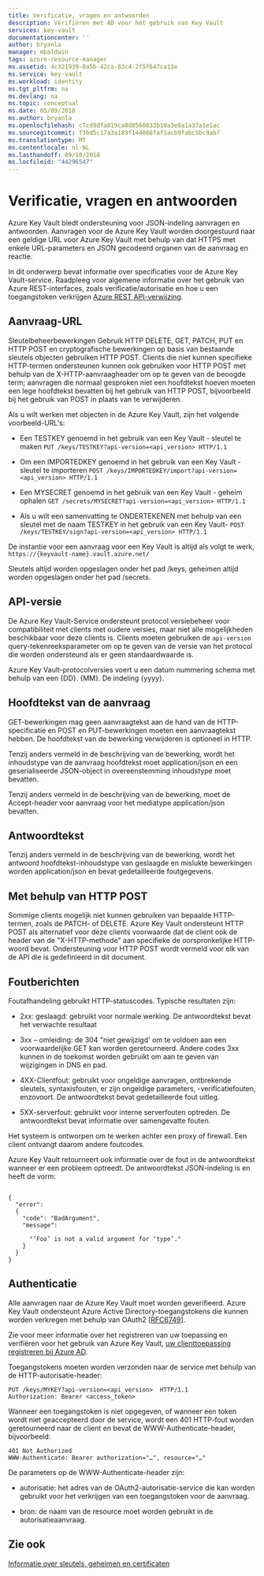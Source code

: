 ```yaml
---
title: Verificatie, vragen en antwoorden
description: Verifiëren met AD voor het gebruik van Key Vault
services: key-vault
documentationcenter: ''
author: bryanla
manager: mbaldwin
tags: azure-resource-manager
ms.assetid: 4c321939-8a5b-42ca-83c4-2f5f647ca13e
ms.service: key-vault
ms.workload: identity
ms.tgt_pltfrm: na
ms.devlang: na
ms.topic: conceptual
ms.date: 05/09/2018
ms.author: bryanla
ms.openlocfilehash: c7cd9dfa019ca0d8560833b10a3e8a1a37a1e1ac
ms.sourcegitcommit: f3bd5c17a3a189f144008faf1acb9fabc5bc9ab7
ms.translationtype: MT
ms.contentlocale: nl-NL
ms.lasthandoff: 09/10/2018
ms.locfileid: "44296547"
---
```

# <a name="authentication-requests-and-responses"></a>Verificatie, vragen en antwoorden

Azure Key Vault biedt ondersteuning voor JSON-indeling aanvragen en antwoorden. Aanvragen voor de Azure Key Vault worden doorgestuurd naar een geldige URL voor Azure Key Vault met behulp van dat HTTPS met enkele URL-parameters en JSON gecodeerd organen van de aanvraag en reactie.

In dit onderwerp bevat informatie over specificaties voor de Azure Key Vault-service. Raadpleeg voor algemene informatie over het gebruik van Azure REST-interfaces, zoals verificatie/autorisatie en hoe u een toegangstoken verkrijgen [Azure REST API-verwijzing](https://docs.microsoft.com/rest/api/azure).

## <a name="request-url"></a>Aanvraag-URL  
 Sleutelbeheerbewerkingen Gebruik HTTP DELETE, GET, PATCH, PUT en HTTP POST en cryptografische bewerkingen op basis van bestaande sleutels objecten gebruiken HTTP POST. Clients die niet kunnen specifieke HTTP-termen ondersteunen kunnen ook gebruiken voor HTTP POST met behulp van de X-HTTP-aanvraagheader om op te geven van de beoogde term; aanvragen die normaal gesproken niet een hoofdtekst hoeven moeten een lege hoofdtekst bevatten bij het gebruik van HTTP POST, bijvoorbeeld bij het gebruik van POST in plaats van te verwijderen.  

 Als u wilt werken met objecten in de Azure Key Vault, zijn het volgende voorbeeld-URL's:  

-   Een TESTKEY genoemd in het gebruik van een Key Vault - sleutel te maken `PUT /keys/TESTKEY?api-version=<api_version> HTTP/1.1`  

-   Om een IMPORTEDKEY genoemd in het gebruik van een Key Vault - sleutel te importeren `POST /keys/IMPORTEDKEY/import?api-version=<api_version> HTTP/1.1`  

-   Een MYSECRET genoemd in het gebruik van een Key Vault - geheim ophalen `GET /secrets/MYSECRET?api-version=<api_version> HTTP/1.1`  

-   Als u wilt een samenvatting te ONDERTEKENEN met behulp van een sleutel met de naam TESTKEY in het gebruik van een Key Vault- `POST /keys/TESTKEY/sign?api-version=<api_version> HTTP/1.1`  

 De instantie voor een aanvraag voor een Key Vault is altijd als volgt te werk,  `https://{keyvault-name}.vault.azure.net/`  

 Sleutels altijd worden opgeslagen onder het pad /keys, geheimen altijd worden opgeslagen onder het pad /secrets.  

## <a name="api-version"></a>API-versie  
 De Azure Key Vault-Service ondersteunt protocol versiebeheer voor compatibiliteit met clients met oudere versies, maar niet alle mogelijkheden beschikbaar voor deze clients is. Clients moeten gebruiken de `api-version` query-tekenreeksparameter om op te geven van de versie van het protocol die worden ondersteund als er geen standaardwaarde is.  

 Azure Key Vault-protocolversies voert u een datum nummering schema met behulp van een {DD}. {MM}. De indeling {yyyy}.  

## <a name="request-body"></a>Hoofdtekst van de aanvraag  
 GET-bewerkingen mag geen aanvraagtekst aan de hand van de HTTP-specificatie en POST en PUT-bewerkingen moeten een aanvraagtekst hebben. De hoofdtekst van de bewerking verwijderen is optioneel in HTTP.  

 Tenzij anders vermeld in de beschrijving van de bewerking, wordt het inhoudstype van de aanvraag hoofdtekst moet application/json en een geserialiseerde JSON-object in overeenstemming inhoudstype moet bevatten.  

 Tenzij anders vermeld in de beschrijving van de bewerking, moet de Accept-header voor aanvraag voor het mediatype application/json bevatten.  

## <a name="response-body"></a>Antwoordtekst  
 Tenzij anders vermeld in de beschrijving van de bewerking, wordt het antwoord hoofdtekst-inhoudstype van geslaagde en mislukte bewerkingen worden application/json en bevat gedetailleerde foutgegevens.  

## <a name="using-http-post"></a>Met behulp van HTTP POST  
 Sommige clients mogelijk niet kunnen gebruiken van bepaalde HTTP-termen, zoals de PATCH- of DELETE. Azure Key Vault ondersteunt HTTP POST als alternatief voor deze clients voorwaarde dat de client ook de header van de "X-HTTP-methode" aan specifieke de oorspronkelijke HTTP-woord bevat. Ondersteuning voor HTTP POST wordt vermeld voor elk van de API die is gedefinieerd in dit document.  

## <a name="error-responses"></a>Foutberichten  
 Foutafhandeling gebruikt HTTP-statuscodes. Typische resultaten zijn:  

-   2xx: geslaagd: gebruikt voor normale werking. De antwoordtekst bevat het verwachte resultaat  

-   3xx – omleiding: de 304 "niet gewijzigd' om te voldoen aan een voorwaardelijke GET kan worden geretourneerd. Andere codes 3xx kunnen in de toekomst worden gebruikt om aan te geven van wijzigingen in DNS en pad.  

-   4XX-Clientfout: gebruikt voor ongeldige aanvragen, ontbrekende sleutels, syntaxisfouten, er zijn ongeldige parameters, -verificatiefouten, enzovoort. De antwoordtekst bevat gedetailleerde fout uitleg.  

-   5XX-serverfout: gebruikt voor interne serverfouten optreden. De antwoordtekst bevat informatie over samengevatte fouten.  

 Het systeem is ontworpen om te werken achter een proxy of firewall. Een client ontvangt daarom andere foutcodes.  

 Azure Key Vault retourneert ook informatie over de fout in de antwoordtekst wanneer er een probleem optreedt. De antwoordtekst JSON-indeling is en heeft de vorm:  

```  

{  
  "error":  
  {  
    "code": "BadArgument",  
    "message":  

      "’Foo’ is not a valid argument for ‘type’."  
    }  
  }  
}  

```  

## <a name="authentication"></a>Authenticatie  
 Alle aanvragen naar de Azure Key Vault moet worden geverifieerd. Azure Key Vault ondersteunt Azure Active Directory-toegangstokens die kunnen worden verkregen met behulp van OAuth2 [[RFC6749](http://tools.ietf.org/html/rfc6749)]. 
 
 Zie voor meer informatie over het registreren van uw toepassing en verifiëren voor het gebruik van Azure Key Vault, [uw clienttoepassing registreren bij Azure AD](https://docs.microsoft.com/rest/api/azure/index#register-your-client-application-with-azure-ad).
 
 Toegangstokens moeten worden verzonden naar de service met behulp van de HTTP-autorisatie-header:  

```  
PUT /keys/MYKEY?api-version=<api_version>  HTTP/1.1  
Authorization: Bearer <access_token>  

```  

 Wanneer een toegangstoken is niet opgegeven, of wanneer een token wordt niet geaccepteerd door de service, wordt een 401 HTTP-fout worden geretourneerd naar de client en bevat de WWW-Authenticate-header, bijvoorbeeld:  

```  
401 Not Authorized  
WWW-Authenticate: Bearer authorization="…", resource="…"  

```  

 De parameters op de WWW-Authenticate-header zijn:  

-   autorisatie: het adres van de OAuth2-autorisatie-service die kan worden gebruikt voor het verkrijgen van een toegangstoken voor de aanvraag.  

-   bron: de naam van de resource moet worden gebruikt in de autorisatieaanvraag.  

## <a name="see-also"></a>Zie ook  
 [Informatie over sleutels, geheimen en certificaten](about-keys-secrets-and-certificates.md)
